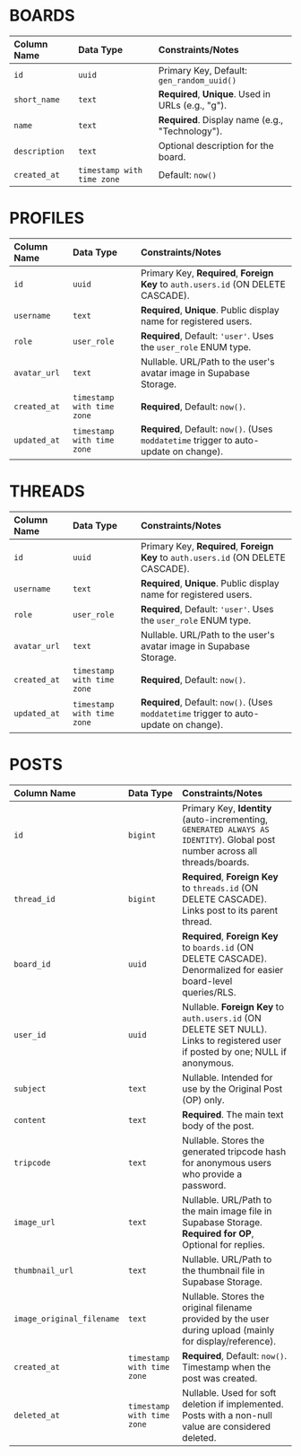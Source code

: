 
# BOARDS

| Column Name | Data Type                | Constraints/Notes                                  |
| :---------- | :----------------------- | :------------------------------------------------- |
| `id`        | `uuid`                   | Primary Key, Default: `gen_random_uuid()`          |
| `short_name`| `text`                   | **Required**, **Unique**. Used in URLs (e.g., "g"). |
| `name`      | `text`                   | **Required**. Display name (e.g., "Technology").   |
| `description`| `text`                   | Optional description for the board.                |
| `created_at`| `timestamp with time zone` | Default: `now()`                                   |
# PROFILES

| Column Name | Data Type                | Constraints/Notes                                                                      |
| :---------- | :----------------------- | :------------------------------------------------------------------------------------- |
| `id`        | `uuid`                   | Primary Key, **Required**, **Foreign Key** to `auth.users.id` (ON DELETE CASCADE).     |
| `username`  | `text`                   | **Required**, **Unique**. Public display name for registered users.                      |
| `role`      | `user_role`              | **Required**, Default: `'user'`. Uses the `user_role` ENUM type.                       |
| `avatar_url`| `text`                   | Nullable. URL/Path to the user's avatar image in Supabase Storage.                     |
| `created_at`| `timestamp with time zone` | **Required**, Default: `now()`.                                                        |
| `updated_at`| `timestamp with time zone` | **Required**, Default: `now()`. (Uses `moddatetime` trigger to auto-update on change). |


# THREADS

| Column Name | Data Type                | Constraints/Notes                                                                      |
| :---------- | :----------------------- | :------------------------------------------------------------------------------------- |
| `id`        | `uuid`                   | Primary Key, **Required**, **Foreign Key** to `auth.users.id` (ON DELETE CASCADE).     |
| `username`  | `text`                   | **Required**, **Unique**. Public display name for registered users.                      |
| `role`      | `user_role`              | **Required**, Default: `'user'`. Uses the `user_role` ENUM type.                       |
| `avatar_url`| `text`                   | Nullable. URL/Path to the user's avatar image in Supabase Storage.                     |
| `created_at`| `timestamp with time zone` | **Required**, Default: `now()`.                                                        |
| `updated_at`| `timestamp with time zone` | **Required**, Default: `now()`. (Uses `moddatetime` trigger to auto-update on change). |

# POSTS

| Column Name             | Data Type                | Constraints/Notes                                                                                                                                  |
| :---------------------- | :----------------------- | :------------------------------------------------------------------------------------------------------------------------------------------------- |
| `id`                    | `bigint`                 | Primary Key, **Identity** (auto-incrementing, `GENERATED ALWAYS AS IDENTITY`). Global post number across all threads/boards.                         |
| `thread_id`             | `bigint`                 | **Required**, **Foreign Key** to `threads.id` (ON DELETE CASCADE). Links post to its parent thread.                                                |
| `board_id`              | `uuid`                   | **Required**, **Foreign Key** to `boards.id` (ON DELETE CASCADE). Denormalized for easier board-level queries/RLS.                                  |
| `user_id`               | `uuid`                   | Nullable. **Foreign Key** to `auth.users.id` (ON DELETE SET NULL). Links to registered user if posted by one; NULL if anonymous.                     |
| `subject`               | `text`                   | Nullable. Intended for use by the Original Post (OP) only.                                                                                         |
| `content`               | `text`                   | **Required**. The main text body of the post.                                                                                                      |
| `tripcode`              | `text`                   | Nullable. Stores the generated tripcode hash for anonymous users who provide a password.                                                            |
| `image_url`             | `text`                   | Nullable. URL/Path to the main image file in Supabase Storage. **Required for OP**, Optional for replies.                                          |
| `thumbnail_url`         | `text`                   | Nullable. URL/Path to the thumbnail file in Supabase Storage.                                                                                     |
| `image_original_filename` | `text`                   | Nullable. Stores the original filename provided by the user during upload (mainly for display/reference).                                        |
| `created_at`            | `timestamp with time zone` | **Required**, Default: `now()`. Timestamp when the post was created.                                                                              |
| `deleted_at`            | `timestamp with time zone` | Nullable. Used for soft deletion if implemented. Posts with a non-null value are considered deleted.                                              |